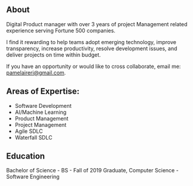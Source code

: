 ## About
Digital Product manager with over 3 years of project Management related experience serving Fortune 500 companies. 

I find it rewarding to help teams adopt emerging technology, improve transparency, increase productivity, resolve development issues, and deliver projects on time within budget. 

If you have an opportunity or would like to cross collaborate, email me: pamelaireri@gmail.com.

## Areas of Expertise:
- Software Development
- AI/Machine Learning
- Product Management
- Project Management
- Agile SDLC
- Waterfall SDLC


## Education
Bachelor of Science - BS - Fall of 2019 Graduate, Computer Science - Software Engineering
 
